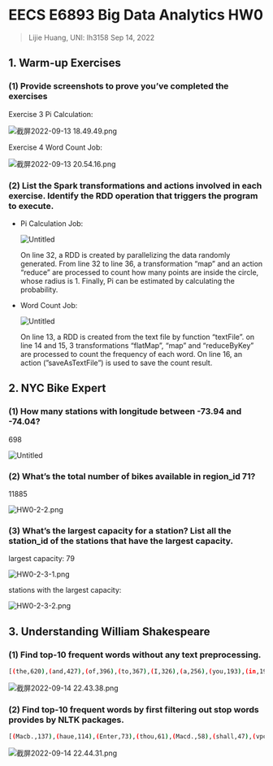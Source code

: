 # EECS E6893 Big Data Analytics HW0

> Lijie Huang, UNI: lh3158
Sep 14, 2022
> 

## 1. Warm-up Exercises

### (1) Provide screenshots to prove you’ve completed the exercises

Exercise 3 Pi Calculation:

![截屏2022-09-13 18.49.49.png](EECS%20E6893%20Big%20Data%20Analytics%20HW0%201f71be9019a649599a91a12aedf9c024/%25E6%2588%25AA%25E5%25B1%258F2022-09-13_18.49.49.png)

Exercise 4 Word Count Job:

![截屏2022-09-13 20.54.16.png](EECS%20E6893%20Big%20Data%20Analytics%20HW0%201f71be9019a649599a91a12aedf9c024/%25E6%2588%25AA%25E5%25B1%258F2022-09-13_20.54.16.png)

### (2) List the Spark transformations and actions involved in each exercise. Identify the RDD operation that triggers the program to execute.

- Pi Calculation Job:
    
    ![Untitled](EECS%20E6893%20Big%20Data%20Analytics%20HW0%201f71be9019a649599a91a12aedf9c024/Untitled.png)
    
    On line 32, a RDD is created by parallelizing the data randomly generated. From line 32 to line 36, a transformation “map” and an action “reduce” are processed to count how many points are inside the circle, whose radius is 1. Finally, Pi can be estimated by calculating the probability.
    
- Word Count Job:
    
    ![Untitled](EECS%20E6893%20Big%20Data%20Analytics%20HW0%201f71be9019a649599a91a12aedf9c024/Untitled%201.png)
    
    On line 13, a RDD is created from the text file by function “textFile”. on line 14 and 15, 3 transformations “flatMap”, “map” and “reduceByKey” are processed to count the frequency of each word. On line 16, an action (”saveAsTextFile”) is used to save the count result.
    

## 2. NYC Bike Expert

### (1) How many stations with longitude between -73.94 and -74.04?

698

![Untitled](EECS%20E6893%20Big%20Data%20Analytics%20HW0%201f71be9019a649599a91a12aedf9c024/Untitled%202.png)

### (2) What’s the total number of bikes available in region_id 71?

11885

![HW0-2-2.png](EECS%20E6893%20Big%20Data%20Analytics%20HW0%201f71be9019a649599a91a12aedf9c024/HW0-2-2.png)

### (3) What’s the largest capacity for a station? List all the station_id of the stations that have the largest capacity.

largest capacity: 79

![HW0-2-3-1.png](EECS%20E6893%20Big%20Data%20Analytics%20HW0%201f71be9019a649599a91a12aedf9c024/HW0-2-3-1.png)

stations with the largest capacity:

![HW0-2-3-2.png](EECS%20E6893%20Big%20Data%20Analytics%20HW0%201f71be9019a649599a91a12aedf9c024/HW0-2-3-2.png)

## 3. Understanding William Shakespeare

### (1) Find top-10 frequent words without any text preprocessing.

```bash
[(the,620),(and,427),(of,396),(to,367),(I,326),(a,256),(you,193),(in,190),(is,185),(my,170)]
```

![截屏2022-09-14 22.43.38.png](EECS%20E6893%20Big%20Data%20Analytics%20HW0%201f71be9019a649599a91a12aedf9c024/%25E6%2588%25AA%25E5%25B1%258F2022-09-14_22.43.38.png)

### (2) Find top-10 frequent words by first filtering out stop words provides by NLTK packages.

```bash
[(Macb.,137),(haue,114),(Enter,73),(thou,61),(Macd.,58),(shall,47),(vpon,47),(thy,46),(yet,45),(thee,43)]
```

![截屏2022-09-14 22.44.31.png](EECS%20E6893%20Big%20Data%20Analytics%20HW0%201f71be9019a649599a91a12aedf9c024/%25E6%2588%25AA%25E5%25B1%258F2022-09-14_22.44.31.png)